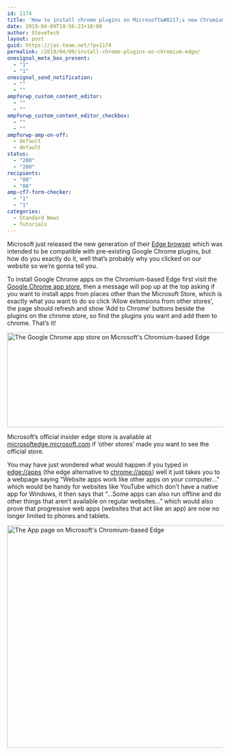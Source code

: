 ```yaml
---
id: 1174
title: 'How to install chrome plugins on Microsoft&#8217;s new Chromium based Edge'
date: 2019-04-09T19:56:23+10:00
author: SteveTech
layout: post
guid: https://jas-team.net/?p=1174
permalink: /2019/04/09/install-chrome-plugins-on-chromium-edge/
onesignal_meta_box_present:
  - "1"
  - "1"
onesignal_send_notification:
  - ""
  - ""
ampforwp_custom_content_editor:
  - ""
  - ""
ampforwp_custom_content_editor_checkbox:
  - ""
  - ""
ampforwp-amp-on-off:
  - default
  - default
status:
  - "200"
  - "200"
recipients:
  - "80"
  - "80"
amp-cf7-form-checker:
  - "1"
  - "1"
categories:
  - Standard News
  - Tutorials
---
```

Microsoft just released the new generation of their <a href="https://www.microsoftedgeinsider.com/" target="_blank" rel="noopener noreferrer">Edge browser</a> which was intended to be compatible with pre-existing Google Chrome plugins, but how do you exactly do it, well that&#8217;s probably why you clicked on our website so we&#8217;re gonna tell you.

To install Google Chrome apps on the Chromium-based Edge first visit the <a href="https://chrome.google.com/webstore/category/extensions" target="_blank" rel="noopener noreferrer">Google Chrome app store</a>, then a message will pop up at the top asking if you want to install apps from places other than the Microsoft Store, which is exactly what you want to do so click &#8216;Allow extensions from other stores&#8217;, the page should refresh and show &#8216;Add to Chrome&#8217; buttons beside the plugins on the chrome store, so find the plugins you want and add them to chrome. That&#8217;s it!

<img class="alignnone wp-image-1176 size-full" src="https://jas-team.net/wp-content/uploads/2019/04/Edge-Chrome-Store-Cropped.png" alt="The Google Chrome app store on Microsoft's Chromium-based Edge" width="800" height="220" /> 

Microsoft&#8217;s official insider edge store is avaliable at <a href="https://microsoftedge.microsoft.com/" target="_blank" rel="noopener noreferrer">microsoftedge.microsoft.com</a> if &#8216;other stores&#8217; made you want to see the official store.

You may have just wondered what would happen if you typed in <a href="//apps" target="_blank" rel="noopener noreferrer">edge://apps</a> (the edge alternative to <a href="//apps" target="_blank" rel="noopener noreferrer">chrome://apps</a>) well it just takes you to a webpage saying &#8220;Website apps work like other apps on your computer&#8230;&#8221; which would be handy for websites like YouTube which don&#8217;t have a native app for Windows, it then says that &#8220;&#8230;Some apps can also run offline and do other things that aren&#8217;t available on regular websites&#8230;&#8221; which would also prove that progressive web apps (websites that act like an app) are now no longer limited to phones and tablets.

<img class="alignnone wp-image-1177 size-full" src="https://jas-team.net/wp-content/uploads/2019/04/Edge-Apps-Edited.png" alt="The App page on Microsoft's Chromium-based Edge" width="958" height="518" />